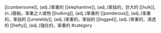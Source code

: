 [[cumbersome]], (adj．)笨重的 
[[elephantine]], (adj．)笨拙的，巨大的 
[[hulk]], (n．)廢船，笨重之人或物 
[[hulking]], (adj．)笨重的 
[[ponderous]], (adj．)笨重的，笨拙的 
[[unwieldy]], (adj．)笨重的，笨拙的 
[[logged]], (adj．)笨重的，濕透的 
[[hefty]], (adj．)強壯的，笨重的 
#category

